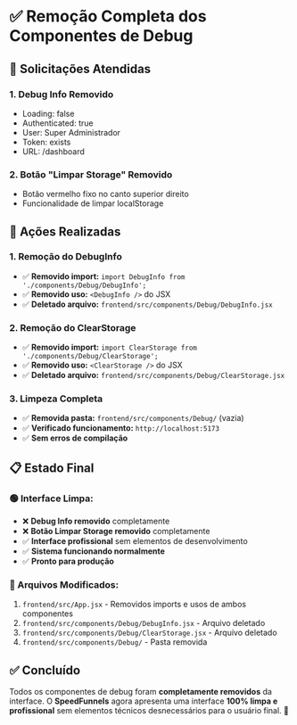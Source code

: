 # ✅ Remoção Completa dos Componentes de Debug

## 🎯 **Solicitações Atendidas**

### **1. Debug Info Removido**
- Loading: false
- Authenticated: true  
- User: Super Administrador
- Token: exists
- URL: /dashboard

### **2. Botão "Limpar Storage" Removido**
- Botão vermelho fixo no canto superior direito
- Funcionalidade de limpar localStorage

## 🔧 **Ações Realizadas**

### **1. Remoção do DebugInfo**
- ✅ **Removido import:** `import DebugInfo from './components/Debug/DebugInfo';`
- ✅ **Removido uso:** `<DebugInfo />` do JSX
- ✅ **Deletado arquivo:** `frontend/src/components/Debug/DebugInfo.jsx`

### **2. Remoção do ClearStorage**
- ✅ **Removido import:** `import ClearStorage from './components/Debug/ClearStorage';`
- ✅ **Removido uso:** `<ClearStorage />` do JSX
- ✅ **Deletado arquivo:** `frontend/src/components/Debug/ClearStorage.jsx`

### **3. Limpeza Completa**
- ✅ **Removida pasta:** `frontend/src/components/Debug/` (vazia)
- ✅ **Verificado funcionamento:** `http://localhost:5173`
- ✅ **Sem erros de compilação**

## 📋 **Estado Final**

### **🟢 Interface Limpa:**
- ❌ **Debug Info removido** completamente
- ❌ **Botão Limpar Storage removido** completamente
- ✅ **Interface profissional** sem elementos de desenvolvimento
- ✅ **Sistema funcionando normalmente**
- ✅ **Pronto para produção**

### **📁 Arquivos Modificados:**
1. `frontend/src/App.jsx` - Removidos imports e usos de ambos componentes
2. `frontend/src/components/Debug/DebugInfo.jsx` - Arquivo deletado
3. `frontend/src/components/Debug/ClearStorage.jsx` - Arquivo deletado
4. `frontend/src/components/Debug/` - Pasta removida

## ✅ **Concluído**
Todos os componentes de debug foram **completamente removidos** da interface. O **SpeedFunnels** agora apresenta uma interface **100% limpa e profissional** sem elementos técnicos desnecessários para o usuário final. 🎉 